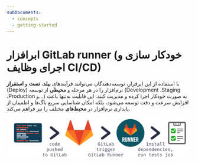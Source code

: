 ```yaml
---
subDocuments:
  - concepts
  - getting-started
---
```


# ابرافزار GitLab runner (خودکار سازی و اجرای وظایف CI/CD)

با استفاده از این ابرفزار، توسعه‌دهندگان می‌توانند فرآیندهای **بیلد**، **تست** و **استقرار** (Deploy) نرم‌افزار را در هر مرحله‌ و **محیطی** از توسعه (Development ،Staging ،Production و...) به صورت خودکار اجرا کرده و مدیریت کنند. این قابلیت نه‌تنها باعث افزایش سرعت و دقت توسعه می‌شود، بلکه امکان شناسایی سریع باگ‌ها و اطمینان از پایداری نرم‌افزار در **محیط‌های** مختلف را نیز فراهم می‌کند.

![App Intro: gitlab-runner-logo](../img/gitlab-runner-logo.png)
